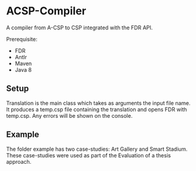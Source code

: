 # ACSP-Compiler
A compiler from A-CSP to CSP integrated with the FDR API.

  Prerequisite:
- FDR
- Antlr
- Maven
- Java 8 

## Setup
Translation is the main class which takes as arguments the input file name. It produces a temp.csp file containing the translation and opens FDR with temp.csp. Any errors will be shown on the console.

## Example
The folder example has two case-studies: Art Gallery and Smart Stadium. These case-studies were used as part of the Evaluation of a thesis approach.
